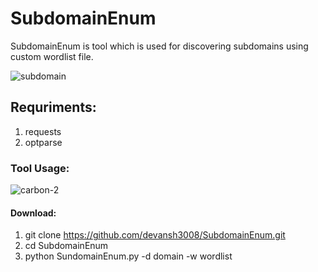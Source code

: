 # SubdomainEnum

SubdomainEnum is tool which is used for discovering subdomains using custom wordlist file.

![subdomain](https://user-images.githubusercontent.com/30910269/82931733-fdd0e480-9fa4-11ea-91c3-f51c1f6e75b4.png)

## Requriments:
1) requests
2) optparse

### Tool Usage:

![carbon-2](https://user-images.githubusercontent.com/30910269/82932344-eba37600-9fa5-11ea-891c-18ccacfee94e.png)

#### Download:
1) git clone https://github.com/devansh3008/SubdomainEnum.git
2) cd SubdomainEnum
3) python SundomainEnum.py -d domain -w wordlist

